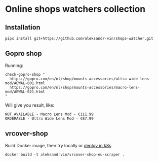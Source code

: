 # Online shops watchers collection

## Installation

```
pipx install git+https://github.com/aleksandr-vin/shops-watcher.git
```

## Gopro shop

Running:

```
check-gopro-shop "
  https://gopro.com/en/nl/shop/mounts-accessories/ultra-wide-lens-mod/AEWAL-001.html
  https://gopro.com/en/nl/shop/mounts-accessories/macro-lens-mod/AEWAL-021.html
"
```

Will give you result, like:

```
NOT_AVAILABLE - Macro Lens Mod - €111.99
ORDERABLE - Ultra Wide Lens Mod - €87.99
```

## vrcover-shop

Build Docker image, then try locally or [deploy in k8s](k8s/README.md).

```
docker build -t aleksandrvin/vrcover-shop-eu-scraper .
```
